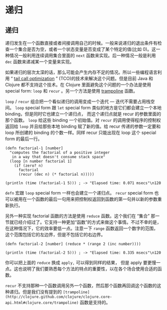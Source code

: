 # 递归

## 递归

递归发生在一个函数直接或者间接调用自己的时候。一般来说递归的退出条件有检查一个集合是否为空，或者一个状态变量是否变成了某个特定的值(比如 0)。这一种情况一般利用连续调用集合里面的 `next` 函数来实现。后一种情况一般是利用 `dec` 函数来递减某一个变量来实现。

如果递归的层次太深的话，那么可能会产生内存不足的情况。所以一些编程语言利用 “ [tail call optimization](http://en.wikipedia.org/wiki/Tail_call) ” (TCO)的技术来解决这个问题。但是目前 Java 和 Clojure 都不支持这个技术。在 Clojure 里面避免这个问题的一个办法是使用 special form: `loop` 和 `recur` 。另一个方法是使用 [trampoline](http://clojure.github.com/clojure/clojure.core-api.html#clojure.core/trampoline) 函数。

`loop` / `recur` 组合把一个看似递归的调用变成一个迭代 — 迭代不需要占用栈空间。 `loop` special form 跟 `let` special form 类似的地方是它们都会建立一个本地 binding，但是同时它也建立一个递归点， 而这个递归点就是 recur 的参数里面的那个函数。 `loop` 给这些 binding 一个初始值。对 `recur` 的调用使得程序的控制权返回给 `loop` 并且给那些本地 binding 赋了新的值。给 recur 传递的参数一定要和 loop 所创建的 binding 的个数一样。同样 recur 只能出现在 loop 这个 special form 的最后一行。

```
(defn factorial-1 [number]
  "computes the factorial of a positive integer
   in a way that doesn't consume stack space"
  (loop [n number factorial 1]
    (if (zero? n)
      factorial
      (recur (dec n) (* factorial n)))))

(println (time (factorial-1 5))) ; -> "Elapsed time: 0.071 msecs"\n120 
```

`defn` 宏跟 `loop` special form 一样也会建立一个递归点。 `recur` special form 也可以被用在一个函数的最后一句用来把控制权返回到函数的第一句并以新的参数重新执行。

另外一种实现 factorial 函数的方法是使用 `reduce` 函数。这个我们在 “集合” 那一节就已经介绍过了。它支持一种更加“函数”的方式来做这个事情。不过不幸的是，在这种情况下，它的效率要低一点。注意一下 `range` 函数返回一个数字的范围， 这个范围包括它的左边界，但是不包括它的右边界。

```
(defn factorial-2 [number] (reduce * (range 2 (inc number))))

(println (time (factorial-2 5))) ; -> "Elapsed time: 0.335 msecs"\n120 
```

你可以把上面的 `reduce` 换成 `apply,` 可以得到同样的结果， 但是 apply 要更慢一点。这也说明了我们要熟悉每个方法的特点的重要性，以在各个场合使用合适的函数。

`recur` 不支持那种一个函数调用另外一个函数，然后那个函数再回调这个函数的这种递归。但是我们没有提到的 `[trampoline](http://clojure.github.com/clojure/clojure.core-api.html#clojure.core/trampoline)` 函数是支持的。